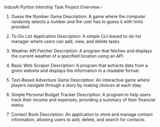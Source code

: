 IndusAi Pyhton Intership Task
Project Overview:-
1. Guess the Number Game
Description: A game where the computer randomly selects a number and the user has to guess it with hints provided.

2. To-Do List Application
Description: A simple CLI-based to-do list manager where users can add, view, and delete tasks.

3. Weather API Fetcher
Description: A program that fetches and displays the current weather of a specified location using an API.

4. Basic Web Scraper
Description: A program that extracts data from a given website and displays the information in a readable format.

5. Text-Based Adventure Game
Description: An interactive game where players navigate through a story by making choices at each step.

6. Simple Personal Budget Tracker
Description: A program to help users track their income and expenses, providing a summary of their financial status.

7. Contact Book
Description: An application to store and manage contact information, allowing users to add, delete, and search for contacts.
